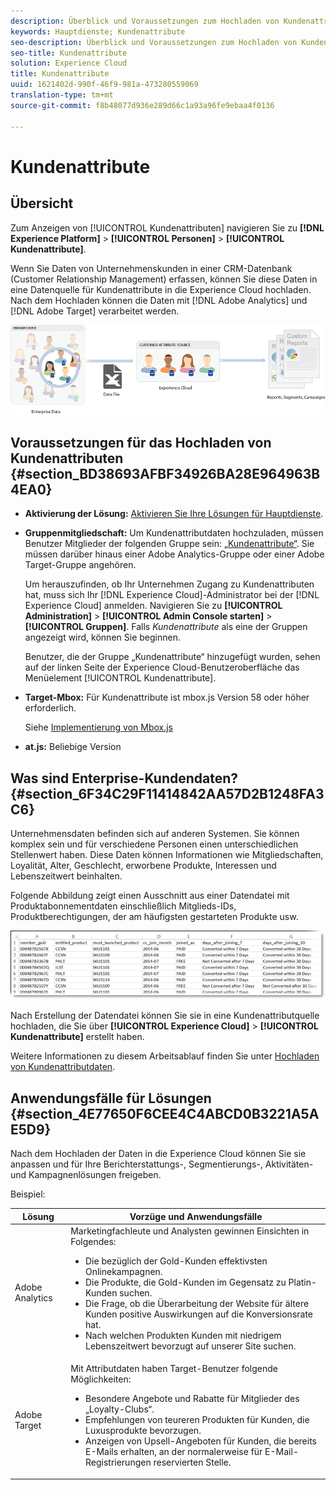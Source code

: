 ```yaml
---
description: Überblick und Voraussetzungen zum Hochladen von Kundenattributen in Experience Cloud.
keywords: Hauptdienste; Kundenattribute
seo-description: Überblick und Voraussetzungen zum Hochladen von Kundenattributen in Experience Cloud.
seo-title: Kundenattribute
solution: Experience Cloud
title: Kundenattribute
uuid: 1621402d-990f-46f9-981a-473280559069
translation-type: tm+mt
source-git-commit: f8b48077d936e289d66c1a93a96fe9ebaa4f0136

---
```



# Kundenattribute

## Übersicht

Zum Anzeigen von [!UICONTROL Kundenattributen] navigieren Sie zu **[!DNL Experience Platform]** &gt; **[!UICONTROL Personen]** &gt; **[!UICONTROL Kundenattribute]**.

Wenn Sie Daten von Unternehmenskunden in einer CRM-Datenbank (Customer Relationship Management) erfassen, können Sie diese Daten in eine Datenquelle für Kundenattribute in die Experience Cloud hochladen. Nach dem Hochladen können die Daten mit [!DNL Adobe Analytics] und [!DNL Adobe Target] verarbeitet werden.

![](assets/custom_reports.png)

## Voraussetzungen für das Hochladen von Kundenattributen {#section_BD38693AFBF34926BA28E964963B4EA0}


* **Aktivierung der Lösung:** [Aktivieren Sie Ihre Lösungen für Hauptdienste](../core-services/core-services.md#concept_07ED1D5C64234E77976E6D572E78FB9C).

* **Gruppenmitgliedschaft:** Um Kundenattributdaten hochzuladen, müssen Benutzer Mitglieder der folgenden Gruppe sein:  [„Kundenattribute“](../admin-getting-started/admin-getting-started.md#task_3295A85536BF48899A1AB40D207E77E9). Sie müssen darüber hinaus einer Adobe Analytics-Gruppe oder einer Adobe Target-Gruppe angehören.

   Um herauszufinden, ob Ihr Unternehmen Zugang zu Kundenattributen hat, muss sich Ihr [!DNL Experience Cloud]-Administrator bei der [!DNL Experience Cloud] anmelden. Navigieren Sie zu **[!UICONTROL Administration]** &gt; **[!UICONTROL Admin Console starten]** &gt; **[!UICONTROL Gruppen]**. Falls *Kundenattribute* als eine der Gruppen angezeigt wird, können Sie beginnen.

   Benutzer, die der Gruppe „Kundenattribute“ hinzugefügt wurden, sehen auf der linken Seite der Experience Cloud-Benutzeroberfläche das Menüelement [!UICONTROL Kundenattribute].

* **Target-Mbox:** Für Kundenattribute ist mbox.js Version 58 oder höher erforderlich.


   Siehe [Implementierung von Mbox.js](https://marketing.adobe.com/resources/help/en_US/target/ov/t_mbox_download.html)

* **at.js:** Beliebige Version




## Was sind Enterprise-Kundendaten? {#section_6F34C29F11414842AA57D2B1248FA3C6}

Unternehmensdaten befinden sich auf anderen Systemen. Sie können komplex sein und für verschiedene Personen einen unterschiedlichen Stellenwert haben. Diese Daten können Informationen wie Mitgliedschaften, Loyalität, Alter, Geschlecht, erworbene Produkte, Interessen und Lebenszeitwert beinhalten.

Folgende Abbildung zeigt einen Ausschnitt aus einer Datendatei mit Produktabonnementdaten einschließlich Mitglieds-IDs, Produktberechtigungen, der am häufigsten gestarteten Produkte usw.

![](assets/01_crs_usecase.png)

Nach Erstellung der Datendatei können Sie sie in eine Kundenattributquelle hochladen, die Sie über **[!UICONTROL Experience Cloud]** &gt; **[!UICONTROL Kundenattribute]** erstellt haben.

Weitere Informationen zu diesem Arbeitsablauf finden Sie unter [Hochladen von Kundenattributdaten](../attributes/t-crs-usecase.md#task_BCC327B2A0EF4A1BBB2934013AB92B78).

## Anwendungsfälle für Lösungen {#section_4E77650F6CEE4C4ABCD0B3221A5AE5D9}

Nach dem Hochladen der Daten in die Experience Cloud können Sie sie anpassen und für Ihre Berichterstattungs-, Segmentierungs-, Aktivitäten- und Kampagnenlösungen freigeben.

Beispiel:

| Lösung | Vorzüge und Anwendungsfälle |
|--- |--- |
| Adobe Analytics | Marketingfachleute und Analysten gewinnen Einsichten in Folgendes:<ul><li>Die bezüglich der Gold-Kunden effektivsten Onlinekampagnen.</li><li>Die Produkte, die Gold-Kunden im Gegensatz zu Platin-Kunden suchen.</li><li>Die Frage, ob die Überarbeitung der Website für ältere Kunden positive Auswirkungen auf die Konversionsrate hat.</li><li>Nach welchen Produkten Kunden mit niedrigem Lebenszeitwert bevorzugt auf unserer Site suchen.</li></ul> |
| Adobe Target | Mit Attributdaten haben Target-Benutzer folgende Möglichkeiten:<ul><li>Besondere Angebote und Rabatte für Mitglieder des „Loyalty-Clubs“.</li><li>Empfehlungen von teureren Produkten für Kunden, die Luxusprodukte bevorzugen.</li><li>Anzeigen von Upsell-Angeboten für Kunden, die bereits E-Mails erhalten, an der normalerweise für E-Mail-Registrierungen reservierten Stelle.</li></ul> |
